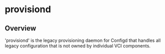 # provisiond

## Overview

'provisiond' is the legacy provisioning daemon for Configd that handles
all legacy configuration that is not owned by individual VCI components.
